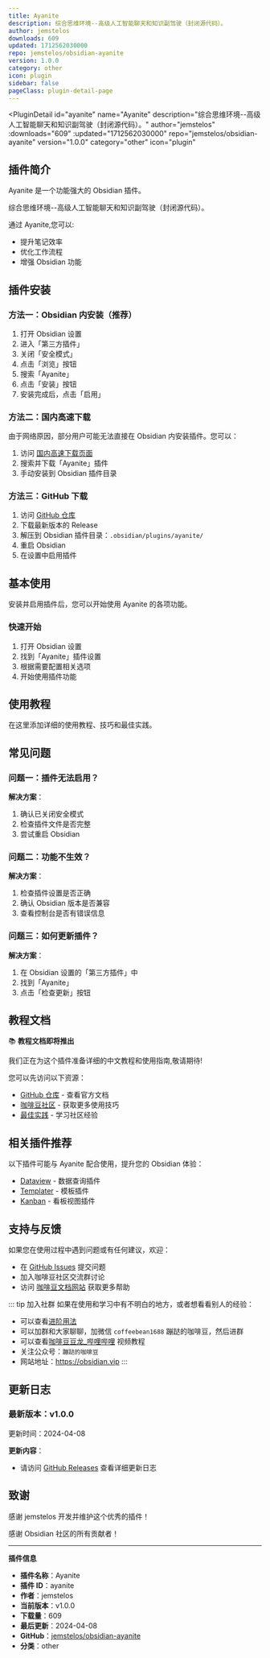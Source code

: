 ```yaml
---
title: Ayanite
description: 综合思维环境--高级人工智能聊天和知识副驾驶（封闭源代码）。
author: jemstelos
downloads: 609
updated: 1712562030000
repo: jemstelos/obsidian-ayanite
version: 1.0.0
category: other
icon: plugin
sidebar: false
pageClass: plugin-detail-page
---
```


<PluginDetail
  id="ayanite"
  name="Ayanite"
  description="综合思维环境--高级人工智能聊天和知识副驾驶（封闭源代码）。"
  author="jemstelos"
  :downloads="609"
  :updated="1712562030000"
  repo="jemstelos/obsidian-ayanite"
  version="1.0.0"
  category="other"
  icon="plugin"
>

<!-- AUTO_GENERATED_START -->
## 插件简介

Ayanite 是一个功能强大的 Obsidian 插件。

综合思维环境--高级人工智能聊天和知识副驾驶（封闭源代码）。

通过 Ayanite,您可以:

- 提升笔记效率
- 优化工作流程
- 增强 Obsidian 功能

<!-- AUTO_GENERATED_END -->

<!-- AUTO_GENERATED_START -->
## 插件安装

### 方法一：Obsidian 内安装（推荐）

1. 打开 Obsidian 设置
2. 进入「第三方插件」
3. 关闭「安全模式」
4. 点击「浏览」按钮
5. 搜索「Ayanite」
6. 点击「安装」按钮
7. 安装完成后，点击「启用」

### 方法二：国内高速下载

由于网络原因，部分用户可能无法直接在 Obsidian 内安装插件。您可以：

1. 访问 [国内高速下载页面](/zh/documentation/obsidian-plugins-download.html)
2. 搜索并下载「Ayanite」插件
3. 手动安装到 Obsidian 插件目录

### 方法三：GitHub 下载

1. 访问 [GitHub 仓库](https://github.com/jemstelos/obsidian-ayanite)
2. 下载最新版本的 Release
3. 解压到 Obsidian 插件目录：`.obsidian/plugins/ayanite/`
4. 重启 Obsidian
5. 在设置中启用插件

## 基本使用

安装并启用插件后，您可以开始使用 Ayanite 的各项功能。

### 快速开始

1. 打开 Obsidian 设置
2. 找到「Ayanite」插件设置
3. 根据需要配置相关选项
4. 开始使用插件功能

<!-- AUTO_GENERATED_END -->

<!-- CUSTOM_CONTENT_START:tutorial -->
## 使用教程

在这里添加详细的使用教程、技巧和最佳实践。

<!-- CUSTOM_CONTENT_END:tutorial -->

<!-- SHARED_CONTENT_START -->
## 常见问题

### 问题一：插件无法启用？

**解决方案**：
1. 确认已关闭安全模式
2. 检查插件文件是否完整
3. 尝试重启 Obsidian

### 问题二：功能不生效？

**解决方案**：
1. 检查插件设置是否正确
2. 确认 Obsidian 版本是否兼容
3. 查看控制台是否有错误信息

### 问题三：如何更新插件？

**解决方案**：
1. 在 Obsidian 设置的「第三方插件」中
2. 找到「Ayanite」
3. 点击「检查更新」按钮

## 教程文档

📚 **教程文档即将推出**

我们正在为这个插件准备详细的中文教程和使用指南,敬请期待!

您可以先访问以下资源：
- [GitHub 仓库](https://github.com/jemstelos/obsidian-ayanite) - 查看官方文档
- [咖啡豆社区](/zh/bases/) - 获取更多使用技巧
- [最佳实践](/zh/best-practices/) - 学习社区经验

## 相关插件推荐

以下插件可能与 Ayanite 配合使用，提升您的 Obsidian 体验：

- [Dataview](/zh/plugins/dataview.html) - 数据查询插件
- [Templater](/zh/plugins/templater-obsidian.html) - 模板插件
- [Kanban](/zh/plugins/obsidian-kanban.html) - 看板视图插件

## 支持与反馈

如果您在使用过程中遇到问题或有任何建议，欢迎：

- 在 [GitHub Issues](https://github.com/jemstelos/obsidian-ayanite/issues) 提交问题
- 加入咖啡豆社区交流群讨论
- 访问 [咖啡豆文档网站](https://obsidian.vip) 获取更多帮助

::: tip 加入社群
如果在使用和学习中有不明白的地方，或者想看看别人的经验：
- 可以查看[进阶用法](/zh/advanced)
- 可以加群和大家聊聊，加微信 `coffeebean1688` 蹦跶的咖啡豆，然后进群
- 可以查看[咖啡豆豆龙_哔哩哔哩](https://space.bilibili.com/618777356) 视频教程
- 关注公众号：`蹦跶的咖啡豆`
- 网站地址：https://obsidian.vip
:::
<!-- SHARED_CONTENT_END -->

<!-- AUTO_GENERATED_START -->
## 更新日志

### 最新版本：v1.0.0

更新时间：2024-04-08

**更新内容**：
- 请访问 [GitHub Releases](https://github.com/jemstelos/obsidian-ayanite/releases) 查看详细更新日志

## 致谢

感谢 jemstelos 开发并维护这个优秀的插件！

感谢 Obsidian 社区的所有贡献者！

---

**插件信息**
- **插件名称**：Ayanite
- **插件 ID**：ayanite
- **作者**：jemstelos
- **当前版本**：v1.0.0
- **下载量**：609
- **最后更新**：2024-04-08
- **GitHub**：[jemstelos/obsidian-ayanite](https://github.com/jemstelos/obsidian-ayanite)
- **分类**：other
<!-- AUTO_GENERATED_END -->

</PluginDetail>

